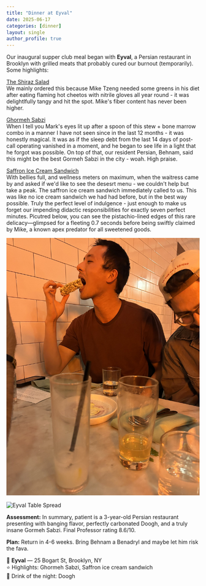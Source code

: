 ```yaml
---
title: "Dinner at Eyval"
date: 2025-06-17
categories: [dinner]
layout: single
author_profile: true
---
```


Our inaugural supper club meal began with **Eyval**, a Persian restaurant in Brooklyn with grilled meats that probably cured our burnout (temporarily). Some highlights: 

<u>The Shiraz Salad</u><br>
We mainly ordered this because Mike Tzeng needed some greens in his diet after eating flaming hot cheetos with nitrile gloves all year round - it was delightlfully tangy and hit the spot. Mike's fiber content has never been higher.

<u>Ghormeh Sabzi</u><br>
When I tell you Mark's eyes lit up after a spoon of this stew + bone marrow combo in a manner I have not seen since in the last 12 months - it was honestly magical. It was as if the sleep debt from the last 14 days of post-call operating vanished in a moment, and he began to see life in a light that he forgot was possible. On top of that, our resident Persian, Behnam, said this might be the best Gormeh Sabzi in the city - woah. High praise. 

<u>Saffron Ice Cream Sandwich</u><br>
With bellies full, and wellness meters on maximum, when the waitress came by and asked if we'd like to see the desesrt menu - we couldn't help but take a peak. The saffron ice cream sandwich immediately called to us. This was like no ice cream sandwich we had had before, but in the best way possible. Truly the perfect level of indulgence -  just enough to make us forget our impending didactic responsibilities for exactly seven perfect minutes. Picutred below, you can see the pistachio-lined edges of this rare delicacy—glimpsed for a fleeting 0.7 seconds before being swiftly claimed by Mike, a known apex predator for all sweetened goods.

![Eyval Ice Cream ](/assets/images/icecream_mike.jpg)

![Eyval Table Spread](/assets/images/eyval_pic_1.jpg)

**Assessment:**
In summary, patient is a 3-year-old Persian restaurant presenting with banging flavor, perfectly carbonated Doogh, and a truly insane Gormeh Sabzi. Final Professor rating 8.6/10.

**Plan:**
Return in 4-6 weeks. Bring Behnam a Benadryl and maybe let him risk the fava.

📍 **Eyval** — 25 Bogart St, Brooklyn, NY  
⭐️ Highlights: Ghormeh Sabzi, Saffron ice cream sandwich<br>
🍷 Drink of the night: Doogh
